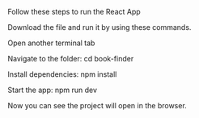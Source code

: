  Follow these steps to run the React App

 
 Download the file and run it by using these commands.

 
 Open another terminal tab

 
 Navigate to the  folder: cd book-finder

 
 Install dependencies: npm install

 
 Start the app: npm run dev

 
 Now you can see the project will open in the browser.

 
